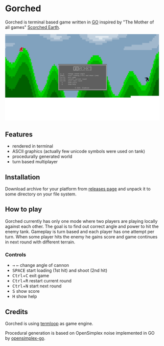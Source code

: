 # Gorched

Gorched is terminal based game written in [GO](https://golang.org/) inspired by "The Mother of all games" [Scorched Earth](https://en.wikipedia.org/wiki/Scorched_Earth_(video_game)).

![showcase](showcase.gif "Showcase recorded from terminal output")

## Features

 - rendered in terminal
 - ASCII graphics (actually few unicode symbols were used on tank)
 - procedurally generated world
 - turn based multiplayer

## Installation

Download archive for your platform from [releases page](https://github.com/zladovan/gorched/releases/latest) and unpack it to some directory on your file system.


## How to play

Gorched currently has only one mode where two players are playing locally against each other. The goal is to find out correct angle and power to hit the enemy tank. Gameplay is turn based and each player has one attempt per turn. When some player hits the enemy he gains score and game continues in next round with different terrain.

### Controls

- <kbd>→</kbd> <kbd>←</kbd> change angle of cannon
- <kbd>SPACE</kbd> start loading (1st hit) and shoot (2nd hit)
- <kbd>Ctrl</kbd>+<kbd>C</kbd> exit game 
- <kbd>Ctrl</kbd>+<kbd>R</kbd> restart current round
- <kbd>Ctrl</kbd>+<kbd>N</kbd> start next round
- <kbd>S</kbd> show score
- <kbd>H</kbd> show help 

## Credits

Gorched is using [termloop](https://github.com/JoelOtter/termloop) as game engine.

Procedural generation is based on OpenSimplex noise implemented in GO by [opensimplex-go](https://github.com/ojrac/opensimplex-go]).
